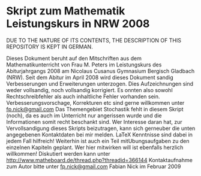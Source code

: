 # Skript zum Mathematik Leistungskurs in NRW 2008

DUE TO THE NATURE OF ITS CONTENTS, THE DESCRIPTION OF THIS REPOSITORY IS KEPT IN GERMAN.

Dieses Dokument beruht auf den Mitschriften aus dem Mathematikunterricht
von Frau M. Peters im Leistungskurs des Abiturjahrgangs
2008 am Nicolaus Cusanus Gymnasium Bergisch Gladbach (NRW).
Seit dem Abitur im April 2008 wird dieses Dokument sandig Verbesserungen
und Erweiterungen unterzogen.
Dies Aufzeichnungen sind weder vollsandig, noch vollsandig korrigiert.
Es onnten also sowohl Rechtschreibfehler als auch inhaltliche
Fehler vorhanden sein. Verbesserungsvorschage, Korrekturen etc sind
gerne willkommen unter fp.nick@gmail.com
Das Themengebiet Stochastik fehlt in diesem Skript (noch), da es auch
im Unterricht nur angerissen wurde und die Informationen somit recht
beschankt sind. Wer Interesse daran hat, zur Vervollsandigung dieses
Skripts beizutragen, kann sich gerneuber die unten angegebenen Kontaktdaten
bei mir melden. LaTeX Kenntnisse sind dabei in jedem Fall
hilfreich!
Weiterhin ist auch ein Teil mitUbungsaufgaben zu den einzelnen Kapiteln
geplant. Wer hier mitwirken will ist ebenfalls herzlich willkommen!
Diskutiert werden kann unter
http://www.matheboard.de/thread.php?threadid=366144
Kontaktaufnahme zum Autor bitte unter fp.nick@gmail.com
Fabian Nick im Februar 2009
